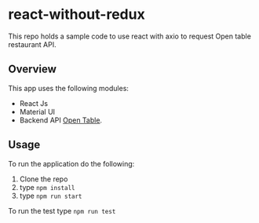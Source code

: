 # react-without-redux

This repo holds a sample code to use react with axio to request Open table restaurant API.

## Overview
This app uses the following modules: 

+ React Js
+ Material UI
+ Backend API [Open Table](https://platform.opentable.com/documentation/#authorization).

## Usage
To run the application do the following:

1. Clone the repo
2. type `npm install`
3. type `npm run start`


To run the test type `npm run test`
